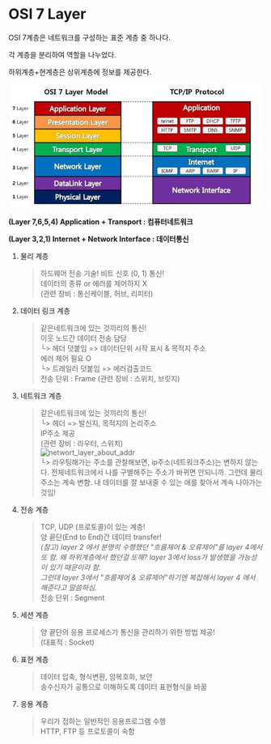 # OSI 7 Layer

OSI 7계층은 네트워크를 구성하는 표준 계층 중 하나다.

각 계층을 분리하여 역할을 나누었다.

하위계층+현계층은 상위계층에 정보를 제공한다.



![OSI_7_layer](../img/OSI_7_layer.png)

**(Layer 7,6,5,4) Application + Transport : 컴퓨터네트워크**

**(Layer 3,2,1) Internet + Network Interface : 데이터통신**


1. 물리 계층
    > 하드웨어 전송 기술! 비트 신호 (0, 1) 통신! <br>
    데이터의 종류 or 에러를 제어하지 X <br>
    (관련 장비 : 통신케이블, 허브, 리피터)

2.  데이터 링크 계층
    > 같은네트워크에 있는 것끼리의 통신!<br>이웃 노드간 데이터 전송 담당<br>
    └> 헤더 덧붙임 => 데이터단위 시작 표시 & 목적지 주소<br>
    에러 제어 필요 O <br>
    └> 트레일러 덧붙임 => 에러검출코드 <br>
    전송 단위 : Frame
    (관련 장비 : 스위치, 브릿지)
3. 네트워크 계층
    > 같은네트워크에 있는 것끼리의 통신!<br>
    └> 헤더 => 발신지, 목적지의 논리주소<br>
    IP주소 제공<br>
    (관련 장비 : 라우터, 스위치)<br>
    ![networt_layer_about_addr](../img/networt_layer_about_addr.png)<br>
    └> 라우팅해가는 주소를 관찰해보면, ip주소(네트워크주소)는 변하지 않는다. 전체네트워크에서 나를 구별해주는 주소가 바뀌면 안되니까. 그런데 물리주소는 계속 변함. 내 데이터를 잘 보내줄 수 있는 애를 찾아서 계속 나아가는 것임!


4. 전송 계층 
    > TCP, UDP (프로토콜)이 있는 계층!<br>
    양 끝단(End to End)간 데이터 transfer!<br>
    *(참고)  layer 2 에서 분명히 수행했던 "흐름제어 & 오류제어"를 layer 4에서 또 함. 왜 하위계층에서 했던걸 또해? layer 3에서 loss가 발생했을 가능성이 있기 때문이라 함.<br> 그런데 layer 3에서 "흐름제어 & 오류제어"하기엔 복잡해서 layer 4 에서 해준다고 말씀하심.*<br> 
    전송 단위 : Segment


5. 세션 계층
    > 양 끝단의 응용 프로세스가 통신을 관리하기 위한 방법 제공!<br>
    (대표적 : Socket)<br>

6. 표현 계층
    > 데이터 압축, 형식변환, 암복호화, 보안<br>
    송수신자가 공통으로 이해하도록 데이터 표현형식을 바꿈<br>

7. 응용 계층
    > 우리가 접하는 일반적인 응용프로그램 수행<br>
    HTTP, FTP 등 프로토콜이 속함
